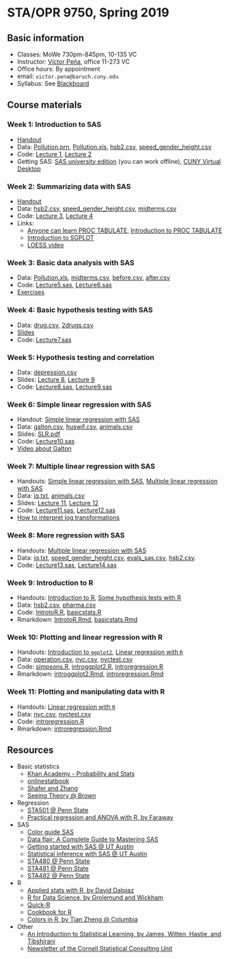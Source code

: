 # STA/OPR 9750, Spring 2019

## Basic information
* Classes: MoWe 730pm-845pm, 10-135 VC
* Instructor: [Víctor Peña](http://vicpena.github.io/), office 11-273 VC
* Office hours: By appointment
* email: ``victor.pena@baruch.cuny.edu``
* Syllabus: See [Blackboard](https://bbhosted.cuny.edu/)

## Course materials

### Week 1: Introduction to SAS

* [Handout](http:/VicPena.github.io/sta9750/spring19/SASintro.pdf)
* Data: [Pollution.prn](http:/VicPena.github.io/sta9750/spring19/Pollution.prn), [Pollution.xls](http:/VicPena.github.io/sta9750/spring19/Pollution.xls), [hsb2.csv](http:/VicPena.github.io/sta9750/spring19/hsb2.csv), [speed_gender_height.csv](http:/VicPena.github.io/sta9750/spring19/speed_gender_height.csv)
* Code: [Lecture 1](http:/VicPena.github.io/sta9750/spring19/input.sas), [Lecture 2](http:/VicPena.github.io/sta9750/spring19/Lecture2.sas)
* Getting SAS: [SAS university edition](https://www.sas.com/en_us/software/university-edition.html) (you can work offline), [CUNY Virtual Desktop](http://www2.cuny.edu/about/administration/offices/cis/virtual-desktop/)

### Week 2: Summarizing data with SAS

* [Handout](http:/VicPena.github.io/sta9750/spring19/SASsummaries.pdf)
* Data: [hsb2.csv](http:/VicPena.github.io/sta9750/spring19/hsb2.csv), [speed_gender_height.csv](http:/VicPena.github.io/sta9750/spring19/speed_gender_height.csv), [midterms.csv](http://VicPena.github.io/sta9750/fall18/midterms.csv)
* Code: [Lecture 3](http:/VicPena.github.io/sta9750/spring19/Lecture3.sas), [Lecture 4](http:/VicPena.github.io/sta9750/spring19/Lecture4.sas)
* Links:
  - [Anyone can learn PROC TABULATE](https://support.sas.com/resources/papers/proceedings/proceedings/sugi27/p060-27.pdf), [Introduction to PROC TABULATE](https://www.lexjansen.com/nesug/nesug06/dm/da05.pdf)
  - [Introduction to SGPLOT](https://susanslaughter.files.wordpress.com/2014/08/fp_47.pdf)
  - [LOESS video](http://www.youtube.com/watch?v=Vf7oJ6z2LCc)

### Week 3: Basic data analysis with SAS

* Data: [Pollution.xls](http:/VicPena.github.io/sta9750/spring19/Pollution.xls), [midterms.csv](http://VicPena.github.io/sta9750/fall18/midterms.csv), [before.csv](http:/VicPena.github.io/sta9750/spring19/before.csv), [after.csv](http:/VicPena.github.io/sta9750/spring19/after.csv)
* Code: [Lecture5.sas](http:/VicPena.github.io/sta9750/spring19/Lecture5.sas), [Lecture6.sas](http:/VicPena.github.io/sta9750/spring19/Lecture6.sas)
* [Exercises](http:/VicPena.github.io/sta9750/spring19/SASexercises1.pdf)

### Week 4: Basic hypothesis testing with SAS

* Data: [drug.csv](http:/VicPena.github.io/sta9750/spring19/drug.csv), [2drugs.csv](http:/VicPena.github.io/sta9750/spring19/2drugs.csv)
* [Slides](http:/VicPena.github.io/sta9750/spring19/hyptests.html)
* Code: [Lecture7.sas](http:/VicPena.github.io/sta9750/spring19/Lecture7.sas)

### Week 5: Hypothesis testing and correlation

* Data: [depression.csv](http://vicpena.github.io/sta9750/fall18/depression.csv)
* Slides: [Lecture 8](http://vicpena.github.io/sta9750/spring19/Lecture8.pdf), [Lecture 9](http://vicpena.github.io/sta9750/spring19/Lecture9.pdf)
* Code: [Lecture8.sas](http:/VicPena.github.io/sta9750/spring19/Lecture8.sas), [Lecture9.sas](http:/VicPena.github.io/sta9750/spring19/Lecture9.sas)

### Week 6: Simple linear regression with SAS

* Handout: [Simple linear regression with SAS](https://vicpena.github.io/sta9750/fall18/linregSAS.pdf)
* Data: [galton.csv](http://vicpena.github.io/sta9750/spring19/galton.csv), [huswif.csv](http://vicpena.github.io/sta9750/fall18/huswif.csv), [animals.csv](http://vicpena.github.io/sta9750/fall18/Animals.csv)
* Slides: [SLR.pdf](http://vicpena.github.io/sta9750/spring19/SLR.pdf)
* Code: [Lecture10.sas](http:/VicPena.github.io/sta9750/spring19/Lecture10.sas)
* [Video about Galton](https://www.youtube.com/watch?v=JeCKftkNKJ0)

### Week 7: Multiple linear regression with SAS

* Handouts: [Simple linear regression with SAS](https://vicpena.github.io/sta9750/fall18/linregSAS.pdf), [Multiple linear regression with SAS](https://vicpena.github.io/sta9750/fall18/moreregSAS.pdf)
* Data: [iq.txt](http://vicpena.github.io/sta9750/fall18/iq.txt), [animals.csv](http://vicpena.github.io/sta9750/fall18/Animals.csv)
* Slides: [Lecture 11](http://vicpena.github.io/sta9750/spring19/MoreReg.pdf), [Lecture 12](http://vicpena.github.io/sta9750/spring19/MultipleReg.pdf)
* Code: [Lecture11.sas](http:/VicPena.github.io/sta9750/spring19/Lecture11.sas), [Lecture12.sas](http:/VicPena.github.io/sta9750/spring19/Lecture12.sas)
* [How to interpret log transformations](https://www.cscu.cornell.edu/news/statnews/stnews83.pdf)

### Week 8: More regression with SAS

* Handouts: [Multiple linear regression with SAS](https://vicpena.github.io/sta9750/fall18/moreregSAS.pdf)
* Data: [iq.txt](http://vicpena.github.io/sta9750/fall18/iq.txt), [speed_gender_height.csv](http:/VicPena.github.io/sta9750/spring19/speed_gender_height.csv), [evals_sas.csv](http://VicPena.github.io/sta9750/fall18/evals_sas.csv), [hsb2.csv](http:/VicPena.github.io/sta9750/spring19/hsb2.csv).
* Code: [Lecture13.sas](http:/VicPena.github.io/sta9750/spring19/Lecture13.sas), [Lecture14.sas](http:/VicPena.github.io/sta9750/spring19/Lecture14.sas)

### Week 9: Introduction to R

* Handouts: [Introduction to R](http:/VicPena.github.io/sta9750/spring19/IntrotoR.html), [Some hypothesis tests with R](http:/VicPena.github.io/sta9750/spring19/basicstats.html)
* Data: [hsb2.csv](http:/VicPena.github.io/sta9750/spring19/hsb2.csv), [pharma.csv](http:/VicPena.github.io/sta9750/fall18/pharma.csv)
* Code: [IntrotoR.R](http:/VicPena.github.io/sta9750/spring19/IntrotoR.R), [basicstats.R](http:/VicPena.github.io/sta9750/spring19/basicstats.R)
* Rmarkdown: [IntrotoR.Rmd](http:/VicPena.github.io/sta9750/spring19/IntrotoR.Rmd), [basicstats.Rmd](http:/VicPena.github.io/sta9750/spring19/basicstats.Rmd)

### Week 10: Plotting and linear regression with R

* Handouts: [Introduction to `ggplot2`](http:/VicPena.github.io/sta9750/spring19/introggplot2.html), [Linear regression with `R`](http:/VicPena.github.io/sta9750/spring19/introregression.html)
* Data: [operation.csv](http:/VicPena.github.io/sta9750/spring19/operation.csv), [nyc.csv](http:/VicPena.github.io/sta9750/spring19/nyc.csv), [nyctest.csv](http:/VicPena.github.io/sta9750/spring19/nyctest.csv)
* Code: [simpsons.R](http:/VicPena.github.io/sta9750/spring19/simpsons.R), [introggplot2.R](http:/VicPena.github.io/sta9750/spring19/introggplot2.R), [introregression.R](http:/VicPena.github.io/sta9750/spring19/introregression.R)
* Rmarkdown: [introggplot2.Rmd](http:/VicPena.github.io/sta9750/spring19/introggplot2.Rmd), [introregression.Rmd](http:/VicPena.github.io/sta9750/spring19/introregression.Rmd)

### Week 11: Plotting and manipulating data with R

* Handouts: [Linear regression with `R`](http:/VicPena.github.io/sta9750/spring19/introregression.html)
* Data: [nyc.csv](http:/VicPena.github.io/sta9750/spring19/nyc.csv), [nyctest.csv](http:/VicPena.github.io/sta9750/spring19/nyctest.csv)
* Code: [introregression.R](http:/VicPena.github.io/sta9750/spring19/introregression.R)
* Rmarkdown: [introregression.Rmd](http:/VicPena.github.io/sta9750/spring19/introregression.Rmd)

## Resources

* Basic statistics
  - [Khan Academy - Probability and Stats](https://www.khanacademy.org/math/statistics-probability)
  - [onlinestatbook](http://onlinestatbook.com/)
  - [Shafer and Zhang](https://stats.libretexts.org/Textbook_Maps/Introductory_Statistics/Book%3A_Introductory_Statistics_(Shafer_and_Zhang))
  - [Seeing Theory @ Brown](https://seeing-theory.brown.edu/index.html#firstPage)
* Regression
  - [STA501 @ Penn State](https://onlinecourses.science.psu.edu/stat501/node/2/)
  - [Practical regression and ANOVA with R, by Faraway](https://cran.r-project.org/doc/contrib/Faraway-PRA.pdf)
* SAS
  - [Color guide SAS](https://support.sas.com/content/dam/SAS/support/en/books/pro-template-made-easy-a-guide-for-sas-users/62007_Appendix.pdf)
  - [Data flair: A Complete Guide to Mastering SAS](https://data-flair.training/blogs/sas-tutorials-home/)
  - [Getting started with SAS @ UT Austin](https://stat.utexas.edu/images/SSC/documents/SoftwareTutorials/SAS_GettingStarted.pdf)
  - [Statistical inference with SAS @ UT Austin](https://stat.utexas.edu/images/SSC/documents/SoftwareTutorials/SAS_InferentialStats.pdf)
  - [STA480 @ Penn State](https://onlinecourses.science.psu.edu/stat480/)
  - [STA481 @ Penn State](https://onlinecourses.science.psu.edu/stat481/)
  - [STA482 @ Penn State](https://onlinecourses.science.psu.edu/stat482/)
* R
  - [Applied stats with R, by David Dalpiaz](https://daviddalpiaz.github.io/appliedstats/)
  - [R for Data Science, by Grolemund and Wickham](http://r4ds.had.co.nz/)
  - [Quick-R](https://www.statmethods.net/index.html)
  - [Cookbook for R](http://www.cookbook-r.com/)
  - [Colors in R, by Tian Zheng @ Columbia](http://www.stat.columbia.edu/~tzheng/files/Rcolor.pdf)
* Other 
  - [An Introduction to Statistical Learning, by James, Witten, Hastie, and Tibshirani](http://www-bcf.usc.edu/~gareth/ISL/)
  - [Newsletter of the Cornell Statistical Consulting Unit](https://www.cscu.cornell.edu/news/archive.php)
